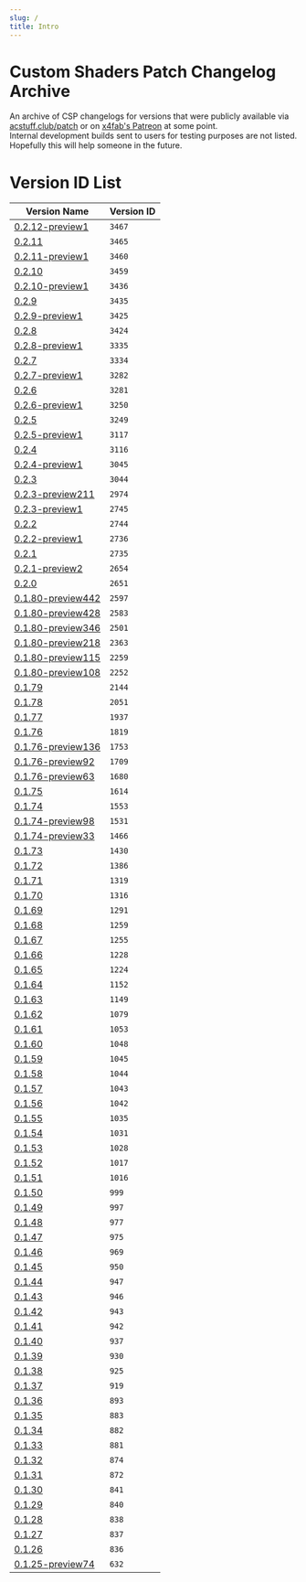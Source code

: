 ```yaml
---
slug: /
title: Intro
---
```


# Custom Shaders Patch Changelog Archive
An archive of CSP changelogs for versions that were publicly available via [acstuff.club/patch](https://acstuff.club/patch/) or on [x4fab's Patreon](https://www.patreon.com/x4fab) at some point.    
Internal development builds sent to users for testing purposes are not listed.  
Hopefully this will help someone in the future.

# Version ID List
| Version Name                                   | Version ID |
|------------------------------------------------|------------|
| [0.2.12-preview1](./changelogs/0-2-12p1.md)    | `3467`     |
| [0.2.11](./changelogs/0-2-11.md)               | `3465`     |
| [0.2.11-preview1](./changelogs/0-2-11p1.md)    | `3460`     |
| [0.2.10](./changelogs/0-2-10.md)               | `3459`     |
| [0.2.10-preview1](./changelogs/0-2-10p1.md)    | `3436`     |
| [0.2.9](./changelogs/0-2-9.md)                 | `3435`     |
| [0.2.9-preview1](./changelogs/0-2-9p1.md)      | `3425`     |
| [0.2.8](./changelogs/0-2-8.md)                 | `3424`     |
| [0.2.8-preview1](./changelogs/0-2-8p1.md)      | `3335`     |
| [0.2.7](./changelogs/0-2-7.md)                 | `3334`     |
| [0.2.7-preview1](./changelogs/0-2-7p1.md)      | `3282`     |
| [0.2.6](./changelogs/0-2-6.md)                 | `3281`     |
| [0.2.6-preview1](./changelogs/0-2-6p1.md)      | `3250`     |
| [0.2.5](./changelogs/0-2-5.md)                 | `3249`     |
| [0.2.5-preview1](./changelogs/0-2-5p1.md)      | `3117`     |
| [0.2.4](./changelogs/0-2-4.md)                 | `3116`     |
| [0.2.4-preview1](./changelogs/0-2-4p1.md)      | `3045`     |
| [0.2.3](./changelogs/0-2-3.md)                 | `3044`     |
| [0.2.3-preview211](./changelogs/0-2-3p211.md)  | `2974`     |
| [0.2.3-preview1](./changelogs/0-2-3p1.md)      | `2745`     |
| [0.2.2](./changelogs/0-2-2.md)                 | `2744`     |
| [0.2.2-preview1](./changelogs/0-2-2p1.md)      | `2736`     |
| [0.2.1](./changelogs/0-2-1.md)                 | `2735`     |
| [0.2.1-preview2](./changelogs/0-2-1p2.md)      | `2654`     |
| [0.2.0](./changelogs/0-2-0.md)                 | `2651`     |
| [0.1.80-preview442](./changelogs/0-1-80p442.md)| `2597`     |
| [0.1.80-preview428](./changelogs/0-1-80p428.md)| `2583`     |
| [0.1.80-preview346](./changelogs/0-1-80p346.md)| `2501`     |
| [0.1.80-preview218](./changelogs/0-1-80p218.md)| `2363`     |
| [0.1.80-preview115](./changelogs/0-1-80p115.md)| `2259`     |
| [0.1.80-preview108](./changelogs/0-1-80p108.md)| `2252`     |
| [0.1.79](./changelogs/0-1-79.md)               | `2144`     |
| [0.1.78](./changelogs/0-1-78.md)               | `2051`     |
| [0.1.77](./changelogs/0-1-77.md)               | `1937`     |
| [0.1.76](./changelogs/0-1-76.md)               | `1819`     |
| [0.1.76-preview136](./changelogs/0-1-76p136.md)| `1753`     |
| [0.1.76-preview92](./changelogs/0-1-76p92.md)  | `1709`     |
| [0.1.76-preview63](./changelogs/0-1-76p63.md)  | `1680`     |
| [0.1.75](./changelogs/0-1-75.md)               | `1614`     |
| [0.1.74](./changelogs/0-1-74.md)               | `1553`     |
| [0.1.74-preview98](./changelogs/0-1-74p98.md)  | `1531`     |
| [0.1.74-preview33](./changelogs/0-1-74p33.md)  | `1466`     |
| [0.1.73](./changelogs/0-1-73.md)               | `1430`     |
| [0.1.72](./changelogs/0-1-72.md)               | `1386`     |
| [0.1.71](./changelogs/0-1-71.md)               | `1319`     |
| [0.1.70](./changelogs/0-1-70.md)               | `1316`     |
| [0.1.69](./changelogs/0-1-69.md)               | `1291`     |
| [0.1.68](./changelogs/0-1-68.md)               | `1259`     |
| [0.1.67](./changelogs/0-1-67.md)               | `1255`     |
| [0.1.66](./changelogs/0-1-66.md)               | `1228`     |
| [0.1.65](./changelogs/0-1-65.md)               | `1224`     |
| [0.1.64](./changelogs/0-1-64.md)               | `1152`     |
| [0.1.63](./changelogs/0-1-63.md)               | `1149`     |
| [0.1.62](./changelogs/0-1-62.md)               | `1079`     |
| [0.1.61](./changelogs/0-1-61.md)               | `1053`     |
| [0.1.60](./changelogs/0-1-60.md)               | `1048`     |
| [0.1.59](./changelogs/0-1-59.md)               | `1045`     |
| [0.1.58](./changelogs/0-1-58.md)               | `1044`     |
| [0.1.57](./changelogs/0-1-57.md)               | `1043`     |
| [0.1.56](./changelogs/0-1-56.md)               | `1042`     |
| [0.1.55](./changelogs/0-1-55.md)               | `1035`     |
| [0.1.54](./changelogs/0-1-54.md)               | `1031`     |
| [0.1.53](./changelogs/0-1-53.md)               | `1028`     |
| [0.1.52](./changelogs/0-1-52.md)               | `1017`     |
| [0.1.51](./changelogs/0-1-51.md)               | `1016`     |
| [0.1.50](./changelogs/0-1-50.md)               | `999`      |
| [0.1.49](./changelogs/0-1-49.md)               | `997`      |
| [0.1.48](./changelogs/0-1-48.md)               | `977`      |
| [0.1.47](./changelogs/0-1-47.md)               | `975`      |
| [0.1.46](./changelogs/0-1-46.md)               | `969`      |
| [0.1.45](./changelogs/0-1-45.md)               | `950`      |
| [0.1.44](./changelogs/0-1-44.md)               | `947`      |
| [0.1.43](./changelogs/0-1-43.md)               | `946`      |
| [0.1.42](./changelogs/0-1-42.md)               | `943`      |
| [0.1.41](./changelogs/0-1-41.md)               | `942`      |
| [0.1.40](./changelogs/0-1-40.md)               | `937`      |
| [0.1.39](./changelogs/0-1-39.md)               | `930`      |
| [0.1.38](./changelogs/0-1-38.md)               | `925`      |
| [0.1.37](./changelogs/0-1-37.md)               | `919`      |
| [0.1.36](./changelogs/0-1-36.md)               | `893`      |
| [0.1.35](./changelogs/0-1-35.md)               | `883`      |
| [0.1.34](./changelogs/0-1-34.md)               | `882`      |
| [0.1.33](./changelogs/0-1-33.md)               | `881`      |
| [0.1.32](./changelogs/0-1-32.md)               | `874`      |
| [0.1.31](./changelogs/0-1-31.md)               | `872`      |
| [0.1.30](./changelogs/0-1-30.md)               | `841`      |
| [0.1.29](./changelogs/0-1-29.md)               | `840`      |
| [0.1.28](./changelogs/0-1-28.md)               | `838`      |
| [0.1.27](./changelogs/0-1-27.md)               | `837`      |
| [0.1.26](./changelogs/0-1-26.md)               | `836`      |
| [0.1.25-preview74](./changelogs/0-1-25p74.md)  | `632`      |